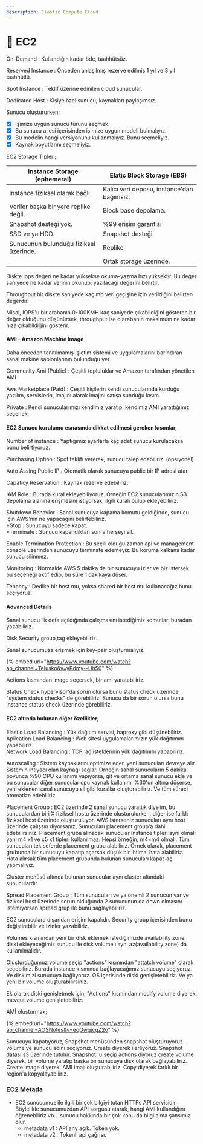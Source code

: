 ```yaml
---
description: Elastic Compute Cloud
---
```


# 🚙 EC2

On-Demand : Kullandığın kadar öde, taahhütsüz.

Reserved Instance : Önceden anlaşılmış rezerve edilmiş 1 yıl ve 3 yıl taahhütlü.

Spot Instance : Teklif üzerine edinilen cloud sunucular.

Dedicated Host : Kişiye özel sunucu, kaynakları paylaşımsız.



Sunucu oluştururken;

* [x] İşimize uygun sunucu türünü seçmek.
* [x] Bu sunucu ailesi içerisinden işimize uygun modeli bulmalıyız.
* [x] Bu modelin hangi versiyonunu kullanmalıyız. Bunu seçmeliyiz.
* [x] Kaynak boyutlarını seçmeliyiz.

EC2 Storage Tipleri;

| Instance Storage (ephemeral)           | Elatic Block Storage (EBS)                 |
| -------------------------------------- | ------------------------------------------ |
| Instance fiziksel olarak bağlı.        | Kalıcı veri deposu, instance'dan bağımsız. |
| Veriler başka bir yere replike değil.  | Block base depolama.                       |
| Snapshot desteği yok.                  | %99 erişim garantisi                       |
| SSD ve ya HDD.                         | Snapshot desteği                           |
| Sunucunun bulunduğu fiziksel üzerinde. | Replike                                    |
|                                        | Ortak storage üzerinde.                    |

Diskte iops değeri ne kadar yüksekse okuma-yazma hızı yüksektir. Bu değer saniyede ne kadar verinin okunup, yazılacağı değerini belirtir.&#x20;

Throughput bir diskte saniyede kaç mb veri geçişine izin verildiğini belirten değerdir.

Misal, IOPS'u bir arabanın 0-100KMH kaç saniyede çıkabildiğini gösteren bir değer olduğunu düşünürsek, throughput ise o arabanın maksimum ne kadar hıza çıkabildiğini gösterir.

#### AMI - Amazon Machine Image

Daha önceden tanıtılmamış işletim sistemi ve uygulamalarını barındıran sanal makine şablonlarının bulunduğu yer.

Community Ami (Public) : Çeşitli topluluklar ve Amazon tarafından yönetilen AMI

Aws Marketplace (Paid) : Çeşitli kişilerin kendi sunucularında kurduğu yazılım, servislerin, imajını alarak imajını satışa sunduğu kısım.

Private : Kendi sunucularımızı kendimiz yaratıp, kendimiz AMI yarattığımız seçenek.

#### EC2 Sunucu kurulumu esnasında dikkat edilmesi gereken kısımlar,

Number of instance : Yaptığımız ayarlarla kaç adet sunucu kurulacaksa bunu belirtiyoruz.

Purchasing Option :  Spot teklifi vererek, sunucu talep edebiliriz. (opsiyonel)

Auto Assing Public IP : Otomatik olarak sunucuya public bir IP adresi atar.

Capaticy Reservation : Kaynak rezerve edebiliriz.

IAM Role : Burada kural ekleyebiliyoruz. Örneğin EC2 sunucularımızın S3 depolama alanına erişmesini istiyorsak, ilgili kuralı bulup ekleyebiliriz.

Shutdown Behavior : Sanal sunucuya kapama komutu geldiğinde,  sunucu için  AWS'nin ne yapacağını belirtebiliriz. \
\*Stop : Sunucuyu sadece kapat.\
\*Terminate : Sunucu kapandıktan sonra herşeyi sil.

Enable Termination Protection : Bu seçili olduğu zaman api ve management console üzerinden sunucuyu terminate edemeyiz. Bu koruma kalkana kadar sunucu silinmez.

Monitoring : Normalde AWS 5 dakika da bir sunucuyu izler ve biz istersek bu seçeneği aktif edip, bu  süre 1 dakikaya düşer.

Tenancy : Dedike bir host mu, yoksa shared bir host mu kullanacağız bunu seçiyoruz.

#### Advanced Details

Sanal sunucu ilk defa açıldığında çalışmasını istediğimiz komutları buradan yazabiliriz.

Disk,Security group,tag ekleyebiliriz.

Sanal sunucumuza erişmek için key-pair oluşturmalıyız.&#x20;

{% embed url="https://www.youtube.com/watch?ab_channel=Telusko&v=yPdmy--Uh50" %}

Actions kısmından image seçersek, bir ami yaratabiliriz.

Status Check hypervisor'da sorun olursa bunu status check üzerinde "system status checks" de görebiliriz. Sunucu da bir sorun olursa bunu instance status check üzerinde görebiliriz.

#### EC2 altında bulunan diğer özellikler;

Elastic Load Balancing : Yük dağıtım servisi, haproxy gibi düşünebiliriz.\
Aplication Load Balancing : Web sitesi uygulamalarımızın yük dağıtımını yapabiliriz.\
Network Load Balancing : TCP, ağ isteklerinin yük dağıtımını yapabiliriz.

Autoscaling : Sistem kaynaklarını optimize eder, yeni sunucuları devreye alır. Sistemin ihtiyacı olan kaynağı sağlar. Örneğin sanal sunucuların 5 dakika boyunca %90 CPU kullanımı yapıyorsa, git ve ortama sanal sunucu ekle ve bu sunucular diğer sunucular cpu kaynak kullanımı %30'un altına düşerse, yeni eklenen sanal sunucuyu sil gibi kurallar oluşturabiliriz. Ve tüm süreci otomatize edebiliriz.

Placement Group : EC2 üzerinde 2 sanal sunucu yarattık diyelim, bu sunuculardan biri X fiziksel hostu üzerinde oluşturulurken, diğer ise farklı fiziksel host üzerinde oluşturuluyor. AWS isterseniz sunucuları aynı host üzerinde çalışsın diyorsanız, Sunucuları placement group'a dahil edebilirsiniz. Placement gruba alınacak sunucular instance tipleri aynı olmalı yani m4 x1 ve c5 x1 tipleri kullanılmaz. Hepsi örneğin, m4=m4 olmalı. Tüm sunucuları tek seferde placement gruba alabiliriz. Örnek olarak, placement grubunda bir sunucuyu kapatıp açarsak düşük bir ihtimal hata alabiliriz. Hata alırsak tüm placement grubunda bulunan sunucuları kapat-aç yapmalıyız.

Cluster menüsü altında bulunan sunucular aynı cluster altındaki sunuculardır.

Spread  Placement Group : Tüm sunucuları ve ya önemli 2 sunucun var ve fiziksel host üzerinde sorun olduğunda 2 sunucunun da down olmasını istemiyorsan spread grup ile bunu sağlayabiliriz.

EC2 sunuculara dışarıdan erişim kapalıdır. Security group içerisinden bunu değiştirebilir ve izinler yazabiliriz.

Volumes kısmından yeni bir disk eklemek istediğimizde availability zone diski ekleyeceğimiz sunucu ile disk volume'ı aynı az(availability zone) da kullanılmalıdır.

Oluşturduğumuz volume seçip "actions" kısmından "attatch volume" olarak seçebiliriz. Burada instance kısmında bağlayacağımız sunucuyu seçiyoruz. Ve diskimizi sunucuya bağlıyoruz. OS içerisinde diski genişletebiliriz. Ve ya yeni bir volume oluşturabilirsiniz.

Ek olarak diski genişletmek için, "Actions" kısmından modify volume diyerek mevcut volume genişletebiliriz.

AMİ oluşturmak;&#x20;

{% embed url="https://www.youtube.com/watch?ab_channel=AOSNotes&v=eqGwgjcgZ2o" %}

Sunucuyu kapatıyoruz, Snapshot menüsünden snapshot oluşturuyoruz. volume ve sunucu adını seçiyoruz. Create diyerek ilerliyoruz. Snapshot datası s3 üzerinde tutulur. Snapshot 'u seçip actions diyoruz create volume diyerek, bir volume yaratıp başka bir sunucuya disk olarak bağlayabiliriz. Create image diyerek, AMI imajı oluşturabiliriz. Copy diyerek farklı bir region'a kopyalayabiliriz.&#x20;

### EC2 Metada

* EC2 sunucumuz ile ilgili bir çok bilgiyi tutan HTTPs API servisidir. Böylelikle sunucumuzdan API sorgusu atarak, hangi AMI kullandığını öğrenebiliriz vb... sunucu hakkında bir çok konu da bilgi alma şansımız olur.&#x20;
  * metadata v1 : API any açık. Token yok.
  * metadata v2 : Tokenli api çağrısı.
